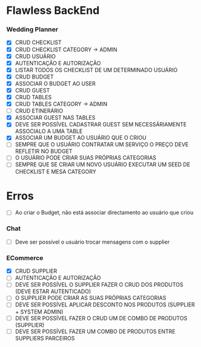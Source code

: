 # Flawless BackEnd

### Wedding Planner

- [x] CRUD CHECKLIST
- [x] CRUD CHECKLIST CATEGORY -> ADMIN
- [x] CRUD USUÁRIO
- [X] AUTENTICAÇÂO E AUTORIZAÇÃO
- [x] LISTAR TODOS OS CHECKLIST DE UM DETERMINADO USUÁRIO
- [x] CRUD BUDGET
- [x] ASSOCIAR O BUDGET AO USER
- [X] CRUD GUEST
- [x] CRUD TABLES
- [x] CRUD TABLES CATEGORY -> ADMIN
- [ ] CRUD ETINERÁRIO
- [x] ASSOCIAR GUEST NAS TABLES
- [x] DEVE SER POSSÍVEL CADASTRAR GUEST SEM NECESSÁRIAMENTE ASSOCIALO A UMA TABLE
- [x] ASSOCIAR UM BUDGET AO USUÁRIO QUE O CRIOU
- [ ] SEMPRE QUE O USUÁRIO CONTRATAR UM SERVIÇO O PREÇO DEVE REFLETIR NO BUDGET
- [ ] O USUÁRIO PODE CRIAR SUAS PRÓPRIAS CATEGORIAS
- [ ] SEMPRE QUE SE CRIAR UM NOVO USUÁRIO EXECUTAR UM SEED DE CHECKLIST E MESA CATEGORY

# Erros
- [ ] Ao criar o Budget, não está associar directamento ao usuário que criou

### Chat
- [ ] Deve ser possível o usuário trocar mensagens com o supplier

### ECommerce

- [X] CRUD SUPPLIER
- [ ] AUTENTICAÇÃO E AUTORIZAÇÂO
- [ ] DEVE SER POSSÍVEL O SUPPLIER FAZER O CRUD DOS PRODUTOS (DEVE ESTAR AUTENTICADO)
- [ ] O SUPPLIER PODE CRIAR AS SUAS PRÓPRIAS CATEGORIAS
- [ ] DEVE SER POSSÍVEL APLICAR DESCONTO NOS PRODUTOS (SUPPLIER + SYSTEM ADMIN)
- [ ] DEVE SER POSSÍVEL FAZER O CRUD UM DE COMBO DE PRODUTOS (SUPPLIER)
- [ ] DEVE SER POSSÍVEL FAZER UM COMBO DE PRODUTOS ENTRE SUPPLIERS PARCEIROS
